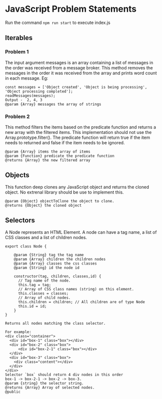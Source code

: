 # JavaScript Problem Statements
Run the command ```npm run start``` to execute index.js

## Iterables

### Problem 1
The input argument messages is an array containing a list of messages in the order was received from a message broker. This method removes the messages in the order it was received from the array and prints word count in each message.
Eg:
```
const messages = ['Object created', 'Object is being processing', 'Object processing completed'];
readMessages(messages);
Output -  2, 4, 3
@param {Array} messages the array of strings
```
### Problem 2
This method filters the items based on the predicate function and returns a new array with the filtered items. This implementation should not use the Array.prototype.filter(). The predicate function will return true if the item needs to returned and false if the item needs to be ignored.
```
@param {Array} items the array of items
@param {Function} predicate the predicate function
@returns {Array} the new filtered array
```

## Objects
This function deep clones any JavaScript object and returns the cloned object. No extrenal library should be use to implement this.
```
@param {Object} objectToClone the object to clone.
@returns {Object} the cloned object
```

## Selectors
A Node represents an HTML Element. A node can have a tag name, a list of CSS classes and a list of children nodes.
```
export class Node {

    @param {String} tag the tag name
    @param {Array} children the children nodes
    @param {Array} classes the css classes
    @param {String} id the node id
    
    constructor(tag, children, classes,id) {
      // Tag name of the node.
      this.tag = tag;
      // Array of CSS class names (string) on this element.
      this.classes = classes;
      // Array of child nodes.
      this.children = children; // All children are of type Node
      this.id = id;
    }
}
```
```
Returns all nodes matching the class selector.

For example:
<div class="container">
  <div id="box-1" class="box"></div>
  <div id="box-2" class="box">
      <div id="box-2-1" class="box"></div>
  </div>
  <div id="box-3" class="box">
    <div class="content"></div>
  </div>
</div>
Selector `box` should return 4 div nodes in this order
box-1 -> box-2-1 -> box-2 -> box-3.
@param {string} the selector string.
@returns {Array} Array of selected nodes.
@public
```

